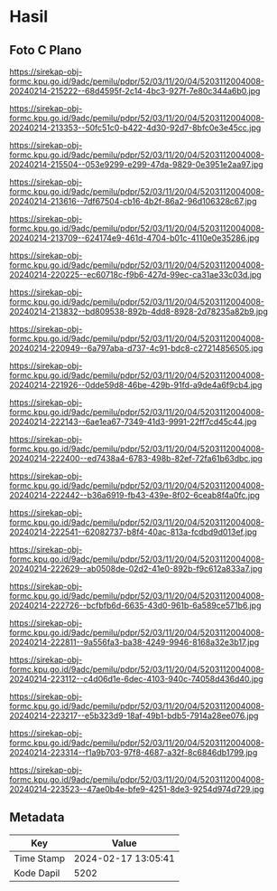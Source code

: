 # Hasil

## Foto C Plano

https://sirekap-obj-formc.kpu.go.id/9adc/pemilu/pdpr/52/03/11/20/04/5203112004008-20240214-215222--68d4595f-2c14-4bc3-927f-7e80c344a6b0.jpg

https://sirekap-obj-formc.kpu.go.id/9adc/pemilu/pdpr/52/03/11/20/04/5203112004008-20240214-213353--50fc51c0-b422-4d30-92d7-8bfc0e3e45cc.jpg

https://sirekap-obj-formc.kpu.go.id/9adc/pemilu/pdpr/52/03/11/20/04/5203112004008-20240214-215504--053e9299-e299-47da-9829-0e3951e2aa97.jpg

https://sirekap-obj-formc.kpu.go.id/9adc/pemilu/pdpr/52/03/11/20/04/5203112004008-20240214-213616--7df67504-cb16-4b2f-86a2-96d106328c67.jpg

https://sirekap-obj-formc.kpu.go.id/9adc/pemilu/pdpr/52/03/11/20/04/5203112004008-20240214-213709--624174e9-461d-4704-b01c-4110e0e35286.jpg

https://sirekap-obj-formc.kpu.go.id/9adc/pemilu/pdpr/52/03/11/20/04/5203112004008-20240214-220225--ec60718c-f9b6-427d-99ec-ca31ae33c03d.jpg

https://sirekap-obj-formc.kpu.go.id/9adc/pemilu/pdpr/52/03/11/20/04/5203112004008-20240214-213832--bd809538-892b-4dd8-8928-2d78235a82b9.jpg

https://sirekap-obj-formc.kpu.go.id/9adc/pemilu/pdpr/52/03/11/20/04/5203112004008-20240214-220949--6a797aba-d737-4c91-bdc8-c27214856505.jpg

https://sirekap-obj-formc.kpu.go.id/9adc/pemilu/pdpr/52/03/11/20/04/5203112004008-20240214-221926--0dde59d8-46be-429b-91fd-a9de4a6f9cb4.jpg

https://sirekap-obj-formc.kpu.go.id/9adc/pemilu/pdpr/52/03/11/20/04/5203112004008-20240214-222143--6ae1ea67-7349-41d3-9991-22ff7cd45c44.jpg

https://sirekap-obj-formc.kpu.go.id/9adc/pemilu/pdpr/52/03/11/20/04/5203112004008-20240214-222400--ed7438a4-6783-498b-82ef-72fa61b63dbc.jpg

https://sirekap-obj-formc.kpu.go.id/9adc/pemilu/pdpr/52/03/11/20/04/5203112004008-20240214-222442--b36a6919-fb43-439e-8f02-6ceab8f4a0fc.jpg

https://sirekap-obj-formc.kpu.go.id/9adc/pemilu/pdpr/52/03/11/20/04/5203112004008-20240214-222541--62082737-b8f4-40ac-813a-fcdbd9d013ef.jpg

https://sirekap-obj-formc.kpu.go.id/9adc/pemilu/pdpr/52/03/11/20/04/5203112004008-20240214-222629--ab0508de-02d2-41e0-892b-f9c612a833a7.jpg

https://sirekap-obj-formc.kpu.go.id/9adc/pemilu/pdpr/52/03/11/20/04/5203112004008-20240214-222726--bcfbfb6d-6635-43d0-961b-6a589ce571b6.jpg

https://sirekap-obj-formc.kpu.go.id/9adc/pemilu/pdpr/52/03/11/20/04/5203112004008-20240214-222811--9a556fa3-ba38-4249-9946-8168a32e3b17.jpg

https://sirekap-obj-formc.kpu.go.id/9adc/pemilu/pdpr/52/03/11/20/04/5203112004008-20240214-223112--c4d06d1e-6dec-4103-940c-74058d436d40.jpg

https://sirekap-obj-formc.kpu.go.id/9adc/pemilu/pdpr/52/03/11/20/04/5203112004008-20240214-223217--e5b323d9-18af-49b1-bdb5-7914a28ee076.jpg

https://sirekap-obj-formc.kpu.go.id/9adc/pemilu/pdpr/52/03/11/20/04/5203112004008-20240214-223314--f1a9b703-97f8-4687-a32f-8c6846db1799.jpg

https://sirekap-obj-formc.kpu.go.id/9adc/pemilu/pdpr/52/03/11/20/04/5203112004008-20240214-223523--47ae0b4e-bfe9-4251-8de3-9254d974d729.jpg


## Metadata

| Key        | Value               |
| ---------- | ------------------- |
| Time Stamp | 2024-02-17 13:05:41 |
| Kode Dapil | 5202                |



